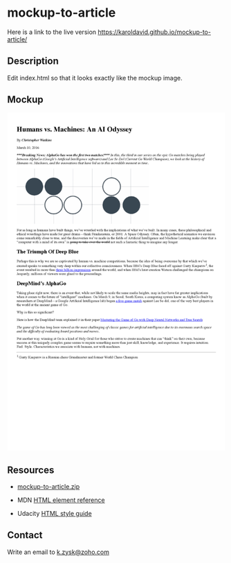 # mockup-to-article

Here is a link to the live version https://karoldavid.github.io/mockup-to-article/

## Description

Edit index.html so that it looks exactly like the mockup image. 

## Mockup

![blog mockup](blog-mockup.png)

## Resources

* [mockup-to-article.zip](https://www.udacity.com/api/nodes/7359899771/supplemental_media/mockup-to-articlezip/download?_ga=1.234704733.210648082.1467388683)

* MDN [HTML element reference](https://developer.mozilla.org/en-US/docs/Web/HTML/Element)

* Udacity [HTML style guide](https://udacity.github.io/frontend-nanodegree-styleguide/)

## Contact

Write an email to k.zysk@zoho.com
